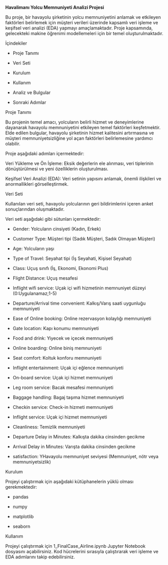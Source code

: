 **Havalimanı Yolcu Memnuniyeti Analizi Projesi**

Bu proje, bir havayolu şirketinin yolcu memnuniyetini anlamak ve etkileyen faktörleri belirlemek için müşteri verileri üzerinde kapsamlı veri işleme ve keşifsel veri analizi (EDA) yapmayı amaçlamaktadır. Proje kapsamında, gelecekteki makine öğrenimi modellemeleri için bir temel oluşturulmaktadır.

İçindekiler

- Proje Tanımı

- Veri Seti

- Kurulum

- Kullanım

- Analiz ve Bulgular

- Sonraki Adımlar

Proje Tanımı

Bu projenin temel amacı, yolcuların belirli hizmet ve deneyimlerine dayanarak havayolu memnuniyetini etkileyen temel faktörleri keşfetmektir. Elde edilen bulgular, havayolu şirketinin hizmet kalitesini artırmasına ve müşteri memnuniyetsizliğine yol açan faktörleri belirlemesine yardımcı olabilir. 

Proje aşağıdaki adımları içermektedir:

Veri Yükleme ve Ön İşleme: Eksik değerlerin ele alınması, veri tiplerinin dönüştürülmesi ve yeni özelliklerin oluşturulması.

Keşifsel Veri Analizi (EDA): Veri setinin yapısını anlamak, önemli ilişkileri ve anormallikleri görselleştirmek.

Veri Seti

Kullanılan veri seti, havayolu yolcularının geri bildirimlerini içeren anket sonuçlarından oluşmaktadır. 

Veri seti aşağıdaki gibi sütunları içermektedir:

- Gender: Yolcuların cinsiyeti (Kadın, Erkek)

- Customer Type: Müşteri tipi (Sadık Müşteri, Sadık Olmayan Müşteri)

- Age: Yolcuların yaşı

- Type of Travel: Seyahat tipi (İş Seyahati, Kişisel Seyahat)

- Class: Uçuş sınıfı (İş, Ekonomi, Ekonomi Plus)

- Flight Distance: Uçuş mesafesi

- Inflight wifi service: Uçak içi wifi hizmetinin memnuniyet düzeyi (0:Uygulanamaz;1-5)

- Departure/Arrival time convenient: Kalkış/Varış saati uygunluğu memnuniyeti

- Ease of Online booking: Online rezervasyon kolaylığı memnuniyeti

- Gate location: Kapı konumu memnuniyeti

- Food and drink: Yiyecek ve içecek memnuniyeti

- Online boarding: Online biniş memnuniyeti

- Seat comfort: Koltuk konforu memnuniyeti

- Inflight entertainment: Uçak içi eğlence memnuniyeti

- On-board service: Uçak içi hizmet memnuniyeti

- Leg room service: Bacak mesafesi memnuniyeti

- Baggage handling: Bagaj taşıma hizmet memnuniyeti

- Checkin service: Check-in hizmeti memnuniyeti

- Inflight service: Uçak içi hizmet memnuniyeti

- Cleanliness: Temizlik memnuniyeti

- Departure Delay in Minutes: Kalkışta dakika cinsinden gecikme

- Arrival Delay in Minutes: Varışta dakika cinsinden gecikme

- satisfaction: YHavayolu memnuniyet seviyesi (Memnuniyet, nötr veya memnuniyetsizlik)

Kurulum

Projeyi çalıştırmak için aşağıdaki kütüphanelerin yüklü olması gerekmektedir:

- pandas

- numpy

- matplotlib

- seaborn

Kullanım

Projeyi çalıştırmak için 1_FinalCase_Airline.ipynb Jupyter Notebook dosyasını açabilirsiniz. 
Kod hücrelerini sırasıyla çalıştırarak veri işleme ve EDA adımlarını takip edebilirsiniz.
